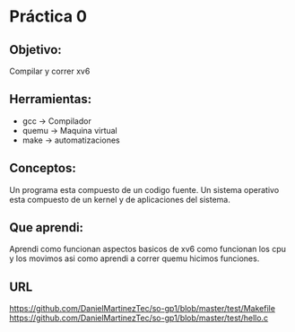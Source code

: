 # Práctica 0

## Objetivo:
Compilar y correr xv6

## Herramientas:
* gcc -> Compilador 
* quemu -> Maquina virtual
* make -> automatizaciones 

## Conceptos:
Un programa esta compuesto de un codigo fuente.
Un sistema operativo esta compuesto de un kernel y de aplicaciones del sistema.
 

## Que aprendi:
Aprendi como funcionan aspectos basicos de xv6 como funcionan los cpu y los movimos asi como aprendi a correr quemu hicimos funciones.

## URL
https://github.com/DanielMartinezTec/so-gp1/blob/master/test/Makefile
https://github.com/DanielMartinezTec/so-gp1/blob/master/test/hello.c
